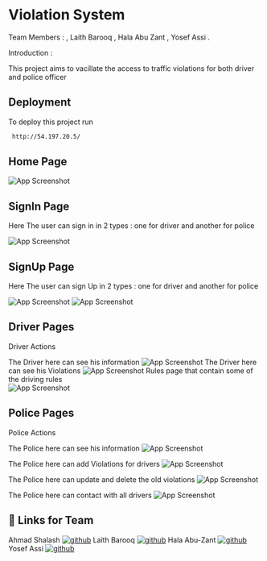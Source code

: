 
# Violation System

Team Members :
,
Laith Barooq ,
Hala Abu Zant , 
Yosef Assi .


Introduction : 

This project aims to vacillate the access to traffic violations for both driver and 
police officer
## Deployment

To deploy this project run

```bash
 http://54.197.20.5/

```





## Home Page



![App Screenshot](https://www.udrop.com/cache/plugins/filepreviewer/758925/96c9180307783f2216f18debb75ded5672b947c67e1195bffbcd001e43fe0dfc/1100x800_cropped.jpg)
## SignIn Page

Here The user can sign in in 2 types : one for driver and another for police

![App Screenshot](https://www.udrop.com/cache/plugins/filepreviewer/758926/7c18f8333c97473073eef05e5642ca23b01f2024d92d898c598b3b41414d8129/1100x800_cropped.jpg)

## SignUp Page

Here The user can sign Up in 2 types : one for driver and another for police

![App Screenshot](https://www.udrop.com/cache/plugins/filepreviewer/758927/7f9b76344e17dd620bf16852f9b9a1e377cda0a8023619756c673155d2ae3f21/1100x800_cropped.jpg)
![App Screenshot](https://www.udrop.com/cache/plugins/filepreviewer/758928/18fe1dabb2423c743df2e7bef5ab9bc6eebeb3ea9f835ad884eabd77509290ff/1100x800_cropped.jpg)


## Driver Pages

Driver Actions

The Driver here can see his information
![App Screenshot](https://www.udrop.com/cache/plugins/filepreviewer/758929/9e649b4544a73ffad9e5961c9343eb8d4b0f5fdc74f63c72ed0856b532bb8720/1100x800_cropped.jpg)
The Driver here can see his Violations
![App Screenshot](https://www.udrop.com/cache/plugins/filepreviewer/758933/01e6d219f0fdc1fccdd63856d736a37bcf4f2de130fca401ce6bc2d05e5ee6bc/1100x800_cropped.jpg)
Rules page that contain  some of the driving rules  
![App Screenshot](https://www.udrop.com/cache/plugins/filepreviewer/758934/bcef7d6c687c0659e178179af7304a2ef2418e5b570b3fd87f98d15049a030f0/1100x800_cropped.jpg)

## Police Pages

Police Actions

The Police here can see his information
![App Screenshot](https://www.udrop.com/cache/plugins/filepreviewer/758937/40896e5ff38adc321f5703c9f27fb17fab91c7545bb245876cccaa65043bf0de/1100x800_cropped.jpg)

The Police here can add Violations for drivers
![App Screenshot](https://www.udrop.com/cache/plugins/filepreviewer/758938/966b9f35a22b0c766394f5ec8f14a7f16fd336cd1beff0ddfa03a650870a0704/1100x800_cropped.jpg)

The Police here can update and delete the old violations
![App Screenshot](https://www.udrop.com/cache/plugins/filepreviewer/758943/cc9fdfac98cd7b21203d5660a190f0889c0d9eb43fa222ffce1fd7f0abad422d/1100x800_cropped.jpg)


The Police here can contact with all drivers
![App Screenshot](https://www.udrop.com/cache/plugins/filepreviewer/758944/fb13ce73467cfac33b6816a32e6679f87edfa1156f5c9cbc3ea0a6e0000c9c2b/1100x800_cropped.jpg)




## 🔗 Links for Team
Ahmad Shalash
[![github](https://img.shields.io/badge/github-000?style=for-the-badge&logo=github&github=white)](https://github.com/ifcodey)
Laith Barooq
[![github](https://img.shields.io/badge/github-000?style=for-the-badge&logo=github&github=white)](https://github.com/barooq23)
Hala Abu-Zant
[![github](https://img.shields.io/badge/github-000?style=for-the-badge&logo=github&github=white)](https://github.com/Hala-Abuzant)
Yosef Assi
[![github](https://img.shields.io/badge/github-000?style=for-the-badge&logo=github&github=white)](https://github.com/Yosef-Assi)
